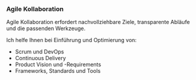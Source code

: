 ### <i class="fa fa-users" aria-hidden="true"></i> Agile Kollaboration
Agile Kollaboration erfordert nachvollziehbare Ziele, transparente Abläufe und die passenden Werkzeuge.

Ich helfe Ihnen bei Einführung und Optimierung von:

* Scrum und DevOps
* Continuous Delivery
* Product Vision und -Requirements
* Frameworks, Standards und Tools
